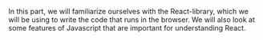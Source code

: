 In this part, we will familiarize ourselves with the React-library, which we will be using to write the code that runs in the browser. We will also look at some features of Javascript that are important for understanding React.
